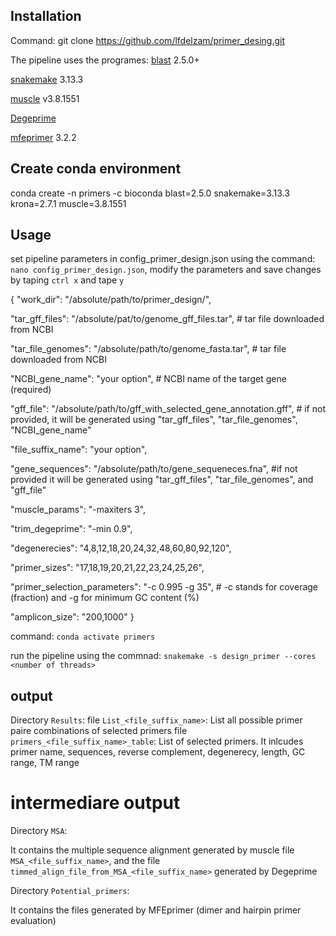 ## Installation ##
Command: git clone https://github.com/lfdelzam/primer_desing.git

The pipeline uses the programes:
	[blast](http://blast.ncbi.nlm.nih.gov/Blast.cgi?PAGE_TYPE=BlastDocs) 2.5.0+

[snakemake](https://snakemake.github.io) 3.13.3

[muscle](http://www.drive5.com/muscle) v3.8.1551

[Degeprime](https://github.com/andand/DEGEPRIME)

[mfeprimer](https://github.com/quwubin/MFEprimer-3.0/releases/tag/v3.2.2) 3.2.2
	
## Create conda environment ##

conda create -n primers -c bioconda blast=2.5.0 snakemake=3.13.3 krona=2.7.1 muscle=3.8.1551

## Usage ##

set pipeline parameters in config_primer_design.json using the command: `nano config_primer_design.json`, 
modify the parameters and save changes by taping `ctrl x` and tape `y`

{
  "work_dir": "/absolute/path/to/primer_design/",
  
  "tar_gff_files": "/absolute/pat/to/genome_gff_files.tar",  # tar file downloaded from NCBI
  
  "tar_file_genomes": "/absolute/path/to/genome_fasta.tar",  # tar file downloaded from NCBI
  
  "NCBI_gene_name": "your option", # NCBI name of the target gene (required) 
  
  "gff_file": "/absolute/path/to/gff_with_selected_gene_annotation.gff", # if not provided, it will be generated using "tar_gff_files", "tar_file_genomes", "NCBI_gene_name"
  
  "file_suffix_name": "your option",
  
  "gene_sequences": "/absolute/path/to/gene_sequeneces.fna", #if not provided it will be generated using "tar_gff_files", "tar_file_genomes", and "gff_file" 
  
  "muscle_params": "-maxiters 3",
  
  "trim_degeprime": "-min 0.9",
  
  "degenerecies": "4,8,12,18,20,24,32,48,60,80,92,120",
  
  "primer_sizes": "17,18,19,20,21,22,23,24,25,26",
  
  "primer_selection_parameters": "-c 0.995 -g 35", # -c stands for coverage (fraction) and -g for minimum GC content (%)
  
   "amplicon_size": "200,1000"
}

command: 
`conda activate primers`

run the pipeline using the commnad: 
`snakemake -s design_primer --cores <number of threads>`

## output ##

Directory `Results`: 
		file `List_<file_suffix_name>`: List all possible primer paire combinations of selected primers	
		file `primers_<file_suffix_name>_table`: List of selected primers. It inlcudes primer name, sequences, reverse complement, degenerecy, length, GC range, TM range


# intermediare output #

Directory `MSA`: 

It contains the multiple sequence alignment generated by muscle file `MSA_<file_suffix_name>`, and the file `timmed_align_file_from_MSA_<file_suffix_name>` generated by Degeprime

Directory `Potential_primers`: 

It contains the files generated by MFEprimer (dimer and hairpin primer evaluation)

